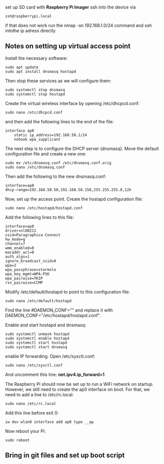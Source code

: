 
set up SD card with **Raspberry Pi Imager**
ssh into the device via

```
ssh@raspberrypi.local
```

if that does not work run the nmap -sn 192.168.1.0/24 command and ssh intothe ip adress directly

## **Notes on setting up virtual access point**

Install the necessary software:

```
sudo apt update
sudo apt install dnsmasq hostapd
```

Then stop these services as we will configure them:
```
sudo systemctl stop dnsmasq
sudo systemctl stop hostapd
```

Create the virtual wireless interface by opening /etc/dhcpcd.conf:
```
sudo nano /etc/dhcpcd.conf
```
and then add the following lines to the end of the file: 
```
interface ap0
    static ip_address=192.168.50.1/24
    nohook wpa_supplicant
```

The next step is to configure the DHCP server (dnsmasq). Move the default configuration file and create a new one:
```
sudo mv /etc/dnsmasq.conf /etc/dnsmasq.conf.orig  
sudo nano /etc/dnsmasq.conf
```
Then add the following to the new dnsmasq.conf:
```
interface=ap0
dhcp-range=192.168.50.50,192.168.50.150,255.255.255.0,12h
```
Now, set up the access point. Create the hostapd configuration file:
```
sudo nano /etc/hostapd/hostapd.conf
```
Add the following lines to this file:

```
interface=ap0
driver=nl80211
ssid=Paragraphica Connect
hw_mode=g
channel=7
wmm_enabled=0
macaddr_acl=0
auth_algs=1
ignore_broadcast_ssid=0
wpa=2
wpa_passphrase=starmole
wpa_key_mgmt=WPA-PSK
wpa_pairwise=TKIP
rsn_pairwise=CCMP
```

Modify /etc/default/hostapd to point to this configuration file:
```
sudo nano /etc/default/hostapd
```

Find the line #DAEMON_CONF="" and replace it with DAEMON_CONF="/etc/hostapd/hostapd.conf".

Enable and start hostapd and dnsmasq:
```
sudo systemctl unmask hostapd
sudo systemctl enable hostapd
sudo systemctl start hostapd
sudo systemctl start dnsmasq
```

enable IP forwarding. Open /etc/sysctl.conf:

```
sudo nano /etc/sysctl.conf
```

And uncomment this line: **net.ipv4.ip_forward=1**

The Raspberry Pi should now be set up to run a WiFi network on startup. However, we still need to create the ap0 interface on boot. For that, we need to add a line to /etc/rc.local:

```
sudo nano /etc/rc.local
```

Add this line before exit 0:
```
iw dev wlan0 interface add ap0 type __ap
```

Now reboot your Pi:
```
sudo reboot
```

## **Bring in git files and set up boot script**